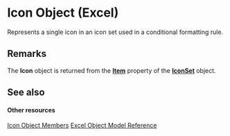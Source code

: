 
# Icon Object (Excel)

Represents a single icon in an icon set used in a conditional formatting rule.


## Remarks

The  **Icon** object is returned from the **[Item](4208ddeb-dedb-3d96-c705-adddfcd9a2fe.md)** property of the **[IconSet](d6b407cf-424e-529a-ee83-0b0b09598b53.md)** object.


## See also


#### Other resources


[Icon Object Members](e040e212-f369-dff7-c43b-1780f42e878b.md)
[Excel Object Model Reference](http://msdn.microsoft.com/library/11ea8598-8a20-92d5-f98b-0da04263bf2c%28Office.15%29.aspx)
